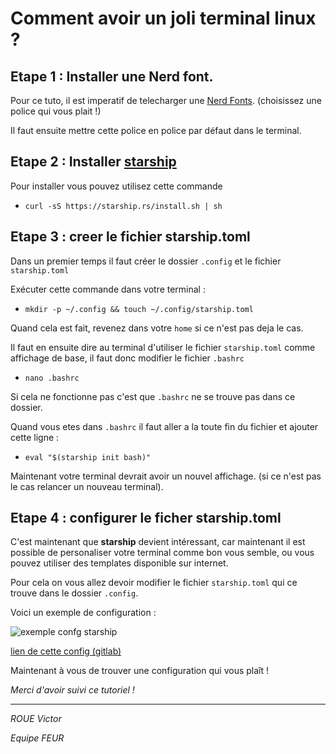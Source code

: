 # Comment avoir un joli terminal linux ?

## Etape 1 : Installer une Nerd font.

Pour ce tuto, il est imperatif de telecharger une [Nerd Fonts](https://www.nerdfonts.com/font-downloads).
(choisissez une police qui vous plait !)

Il faut ensuite mettre cette police en police par défaut dans le terminal.

## Etape 2 : Installer [starship](https://starship.rs/)

Pour installer vous pouvez utilisez cette commande

- `curl -sS https://starship.rs/install.sh | sh`

## Etape 3 : creer le fichier starship.toml

Dans un premier temps il faut créer le dossier `.config` et le fichier `starship.toml`

Exécuter cette commande dans votre terminal :

- `mkdir -p ~/.config && touch ~/.config/starship.toml`

Quand cela est fait, revenez dans votre `home` si ce n'est pas deja le cas.

Il faut en ensuite dire au terminal d'utiliser le fichier `starship.toml` comme affichage de base, il faut donc modifier le fichier `.bashrc`

- `nano .bashrc`

Si cela ne fonctionne pas c'est que `.bashrc` ne se trouve pas dans ce dossier.

Quand vous etes dans `.bashrc` il faut aller a la toute fin du fichier et ajouter cette ligne :

- `eval "$(starship init bash)"`

Maintenant votre terminal devrait avoir un nouvel affichage. (si ce n'est pas le cas relancer un nouveau terminal).

## Etape 4 : configurer le ficher starship.toml

C'est maintenant que <b>starship</b> devient intéressant, car maintenant il est possible de personaliser votre terminal comme bon vous semble, ou vous pouvez utiliser des templates disponible sur internet.

Pour cela on vous allez devoir modifier le fichier `starship.toml` qui ce trouve dans le dossier `.config`.

Voici un exemple de configuration :

![exemple confg starship](https://i.postimg.cc/pds2P1tx/image-1.png)

[lien de cette config (gitlab)](https://gitlabiut.iutlan.univ-rennes1.fr/vroue/starship)

Maintenant à vous de trouver une configuration qui vous plaît !

<i>Merci d'avoir suivi ce tutoriel !<i>

---

ROUE Victor

Equipe FEUR
